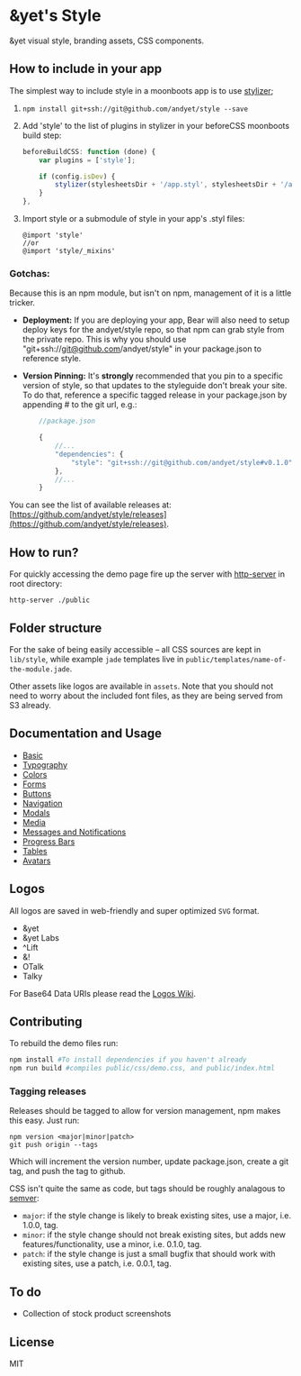 # &yet's Style

&amp;yet visual style, branding assets, CSS components.

## How to include in your app

The simplest way to include style in a moonboots app is to use [stylizer](https://github.com/latentflip/stylizer);

1. `npm install git+ssh://git@github.com/andyet/style --save`
2. Add 'style' to the list of plugins in stylizer in your beforeCSS moonboots build step:

    ```javascript
    beforeBuildCSS: function (done) {
        var plugins = ['style'];

        if (config.isDev) {
            stylizer(stylesheetsDir + '/app.styl', stylesheetsDir + '/app.css', plugins, don     e);
        }
    },
    ```

3. Import style or a submodule of style in your app's .styl files:

    ```stylus
    @import 'style'
    //or
    @import 'style/_mixins'
    ```

### Gotchas:

Because this is an npm module, but isn't on npm, management of it is a little tricker.

* **Deployment:** If you are deploying your app, Bear will also need to setup deploy keys for the andyet/style repo, so that npm can grab style from the private repo. This is why you should use "git+ssh://git@github.com/andyet/style" in your package.json to reference style.

* **Version Pinning:** It's __**strongly**__ recommended that you pin to a specific version of style, so that updates to the styleguide don't break your site. To do that, reference a specific tagged release in your package.json by appending #<tagname> to the git url, e.g.:

    ```js
        //package.json

        {
            //...
            "dependencies": {
                "style": "git+ssh://git@github.com/andyet/style#v0.1.0"
            },
            //...
        }
    ```

You can see the list of available releases at: [https://github.com/andyet/style/releases](https://github.com/andyet/style/releases).


## How to run?

For quickly accessing the demo page fire up the server with [http-server](https://github.com/nodeapps/http-server) in root directory:
```
http-server ./public
```

## Folder structure
For the sake of being easily accessible &ndash; all CSS sources are kept in `lib/style`, while example `jade` templates live in `public/templates/name-of-the-module.jade`.

Other assets like logos are available in `assets`. Note that you should not need to worry about the included font files, as they are being served from S3 already.


## Documentation and Usage

* [Basic](https://github.com/andyet/style/wiki/Basic)
* [Typography](https://github.com/andyet/style/wiki/Typography)
* [Colors](https://github.com/andyet/style/wiki/Colors)
* [Forms](https://github.com/andyet/style/wiki/Forms)
* [Buttons](https://github.com/andyet/style/wiki/Buttons)
* [Navigation](https://github.com/andyet/style/wiki/Navigation)
* [Modals](https://github.com/andyet/style/wiki/Modals)
* [Media](https://github.com/andyet/style/wiki/Media)
* [Messages and Notifications](https://github.com/andyet/style/wiki/Messages-and-Notifications)
* [Progress Bars](https://github.com/andyet/style/wiki/Progress-bars)
* [Tables](https://github.com/andyet/style/wiki/Tables)
* [Avatars](https://github.com/andyet/style/wiki/Avatars)


## Logos

All logos are saved in web-friendly and super optimized `SVG` format.

* &yet
* &yet Labs
* ^Lift
* &!
* OTalk
* Talky

For Base64 Data URIs please read the [Logos Wiki](https://github.com/andyet/style/wiki/Logos).

## Contributing

To rebuild the demo files run:

```sh
npm install #To install dependencies if you haven't already
npm run build #compiles public/css/demo.css, and public/index.html
```

### Tagging releases

Releases should be tagged to allow for version management, npm makes this easy. Just run:

```
npm version <major|minor|patch>
git push origin --tags
```

Which will increment the version number, update package.json, create a git tag, and push the tag to github.

CSS isn't quite the same as code, but tags should be roughly analagous to [semver](http://semver.org/):

* `major`: if the style change is likely to break existing sites, use a major, i.e. 1.0.0, tag.
* `minor`: if the style change should not break existing sites, but adds new features/functionality, use a minor, i.e. 0.1.0, tag.
* `patch`: if the style change is just a small bugfix that should work with existing sites, use a patch, i.e. 0.0.1, tag.

## To do

- Collection of stock product screenshots

## License
MIT

